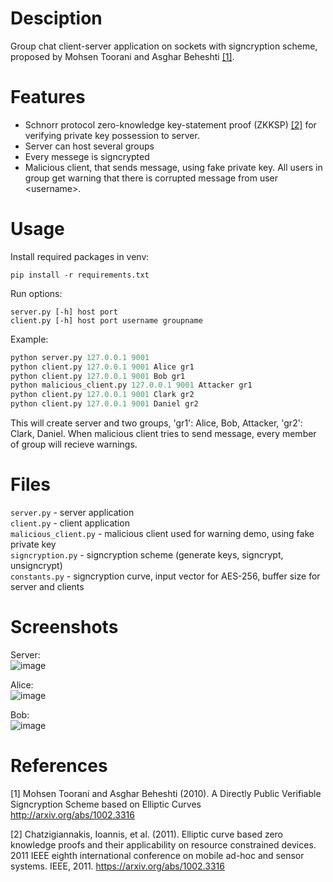 # Desciption
Group chat client-server application on sockets with signcryption scheme, proposed by Mohsen Toorani and Asghar Beheshti [[1]](#1).

# Features
- Schnorr protocol zero-knowledge key-statement proof (ZKKSP) [[2]](#2) for verifying private key possession to server.
- Server can host several groups
- Every messege is signcrypted
- Malicious client, that sends message, using fake private key. All users in group get warning that there is corrupted message from user \<username\>.

# Usage
Install required packages in venv:
```
pip install -r requirements.txt
```

Run options:
```
server.py [-h] host port
client.py [-h] host port username groupname
```

Example:
``` python
python server.py 127.0.0.1 9001
python client.py 127.0.0.1 9001 Alice gr1
python client.py 127.0.0.1 9001 Bob gr1
python malicious_client.py 127.0.0.1 9001 Attacker gr1
python client.py 127.0.0.1 9001 Clark gr2
python client.py 127.0.0.1 9001 Daniel gr2
```
This will create server and two groups, 'gr1': Alice, Bob, Attacker, 'gr2': Clark, Daniel. When malicious client tries to send message, every member of group will recieve warnings.

# Files
`server.py` - server application\
`client.py` - client application\
`malicious_client.py` - malicious client used for warning demo, using fake private key\
`signcryption.py` - signcryption scheme (generate keys, signcrypt, unsigncrypt)\
`constants.py` - signcryption curve, input vector for AES-256, buffer size for server and clients


# Screenshots
Server:\
![image](https://github.com/user-attachments/assets/e01fc054-2281-4240-b899-9594b11e9331)

Alice:\
![image](https://github.com/user-attachments/assets/c5474460-8afe-4097-be39-22c2867d9416)

Bob:\
![image](https://github.com/user-attachments/assets/1f36b777-b579-4254-917f-3f85a2469104)




# References
<a id="1">[1]</a>
Mohsen Toorani and Asghar Beheshti (2010).
A Directly Public Verifiable Signcryption Scheme based on Elliptic Curves
http://arxiv.org/abs/1002.3316

<a id="2">[2]</a>
Chatzigiannakis, Ioannis, et al. (2011).
Elliptic curve based zero knowledge proofs and their applicability on resource constrained devices.
2011 IEEE eighth international conference on mobile ad-hoc and sensor systems. IEEE, 2011.
https://arxiv.org/abs/1002.3316
